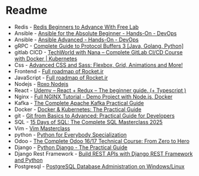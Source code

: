 
# Readme



- Redis - [Redis Beginners to Advance With Free Lab](https://www.udemy.com/course/redis-latest/?srsltid=AfmBOorcslFUHnGBk-c47vIuU4Z_PD1A_CcFvJIC1T9qWzrDjQuY1x1K&couponCode=KEEPLEARNING)
- Ansible  - [Ansible for the Absolute Beginner - Hands-On - DevOps](https://www.udemy.com/course/learn-ansible/?couponCode=LETSLEARNNOW) 
- Ansible  - [Ansible Advanced - Hands-On - DevOps](https://www.udemy.com/course/learn-ansible-advanced/?couponCode=LETSLEARNNOW) 
- gRPC  - [Complete Guide to Protocol Buffers 3 [Java, Golang, Python]](https://www.udemy.com/course/protocol-buffers/?couponCode=LETSLEARNNOW) 
- gitlab CICD  - [TechWorld with Nana – Complete GitLab CI/CD Course with Docker | Kubernetes ](https://downloadly.ir/elearning/video-tutorials/complete-gitlab-ci-cd-course-with-docker-kubernetes-microservices/) 
- Css  - [Advanced CSS and Sass: Flexbox, Grid, Animations and More!](https://www.udemy.com/course/advanced-css-and-sass/?couponCode=LETSLEARNNOW) 
- Frontend - [Full roadmap of Rocket.ir](https://roocket.ir/skills/frontend/)
- JavaScript - [Full roadmap of Rocket.ir](https://roocket.ir/skills/javascript/)
- Nodejs - [Roxo Nodejs](https://www.roxo.ir/course/zero-to-hero-nodejs)
- React  - [Udemy – React + Redux – The beginner guide. (+ Typescript )](https://www.udemy.com/course/react-js-redux-guide-du-debutant/?couponCode=KEEPLEARNING) 
- Nginx - [Full NGINX Tutorial - Demo Project with Node.js, Docker](https://www.youtube.com/watch?v=q8OleYuqntY)
- Kafka  - [The Complete Apache Kafka Practical Guide](https://www.udemy.com/course/apache_kafka/?couponCode=LETSLEARNNOW) 
- Docker  - [Docker & Kubernetes: The Practical Guide](https://www.udemy.com/course/docker-kubernetes-the-practical-guide/?couponCode=KEEPLEARNING) 
- git  - [Git from Basics to Advanced: Practical Guide for Developers](https://www.udemy.com/course/git-learnit/?srsltid=AfmBOoovvxs1bgNUPSpQl40hKquXzl5O9x1OuLCzMuiWW1LnqivvGi7m&couponCode=LETSLEARNNOW) 
- SQL  - [15 Days of SQL: The Complete SQL Masterclass 2025](https://www.udemy.com/course/15-days-of-sql/?couponCode=LETSLEARNNOW) 
- Vim  - [Vim Masterclass](https://www.udemy.com/course/vim-commands-cheat-sheet/?couponCode=KEEPLEARNING) 
- python  - [Python for Everybody Specialization](https://www.coursera.org/specializations/python) 
- Odoo  - [The Complete Odoo 16/17 Technical Course: From Zero to Hero](https://www.udemy.com/course/the-complete-odoo-technical-course-2023-from-zero-to-hero/?couponCode=KEEPLEARNING) 
- Django - [Python Django - The Practical Guide](https://www.udemy.com/course/python-django-the-practical-guide/?couponCode=LETSLEARNNOW)
- Django Rest Framework - [Build REST APIs with Django REST Framework and Python](https://www.udemy.com/course/django-rest-framework/?couponCode=LETSLEARNNOW)
- Postgresql - [PostgreSQL Database Administration on Windows/Linux](https://www.udemy.com/course/postgresql-v12-database-administration-on-windows-and-linux/?srsltid=AfmBOoogwJfddp8ecR2MG4JHdbrkewNAVkijkZ8CNgERSBxd6D4IlJ6v)


